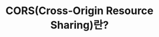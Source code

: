 ---
layout: post
category: Javascript
title: 'CORS(Cross-Origin Resource Sharing)란?'
subtitle: ''
date: 
banner: '/assets/images/2021-02-19-what-is-cors/banner.002.jpeg'
draft: true
---